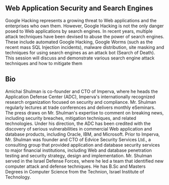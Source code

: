 ## Web Application Security and Search Engines

Google Hacking represents a growing threat to Web applications and the
enterprises who own them. However, Google Hacking is not the only danger
posed to Web applications by search engines. In recent years, multiple
attack techniques have been devised to abuse the power of search
engines. These include automated Google Hacking, Google Worms (such as
the recent mass SQL Injection incidents), malware distribution, site
masking and techniques for using search engines as an attack bot (Search
of Death). This session will discuss and demonstrate various search
engine attack techniques and how to mitigate them

## Bio

Amichai Shulman is co-founder and CTO of Imperva, where he heads the
Application Defense Center (ADC), Imperva's internationally recognized
research organization focused on security and compliance. Mr. Shulman
regularly lectures at trade conferences and delivers monthly eSeminars.
The press draws on Mr. Shulman's expertise to comment on breaking news,
including security breaches, mitigation techniques, and related
technologies. Under his direction, the ADC has been credited with the
discovery of serious vulnerabilities in commercial Web application and
database products, including Oracle, IBM, and Microsoft. Prior to
Imperva, Mr. Shulman was founder and CTO of Edvice Security Services
Ltd., a consulting group that provided application and database security
services to major financial institutions, including Web and database
penetration testing and security strategy, design and implementation.
Mr. Shulman served in the Israel Defense Forces, where he led a team
that identified new computer attack and defense techniques. He has B.Sc
and Masters Degrees in Computer Science from the Technion, Israel
Institute of Technology.